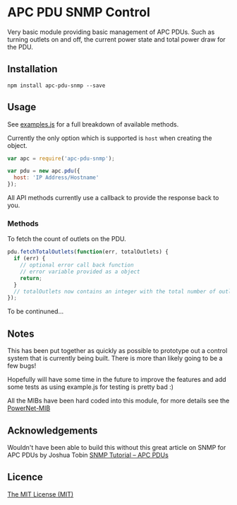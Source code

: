 # APC PDU SNMP Control

Very basic module providing basic management of APC PDUs. Such as turning outlets on and off, the current power state and total power draw for the PDU.

## Installation

```
npm install apc-pdu-snmp --save
```

  
## Usage

See [examples.js](https://github.com/phillipsnick/apc-pdu-snmp/blob/master/examples.js) for a full breakdown of available methods.

Currently the only option which is supported is `host` when creating the object.
 
```javascript
var apc = require('apc-pdu-snmp');

var pdu = new apc.pdu({
  host: 'IP Address/Hostname'
});
```

All API methods currently use a callback to provide the response back to you.


### Methods

To fetch the count of outlets on the PDU.

```javascript
pdu.fetchTotalOutlets(function(err, totalOutlets) {
  if (err) {
    // optional error call back function
    // error variable provided as a object
    return;
  }
  // totalOutlets now contains an integer with the total number of outlets
});
```
  
To be continuned...

  
## Notes

This has been put together as quickly as possible to prototype out a control system that is currently being built. There is more than likely going to be a few bugs!

Hopefully will have some time in the future to improve the features and add some tests as using example.js for testing is pretty bad :)

All the MIBs have been hard coded into this module, for more details see the [PowerNet-MIB](ftp://ftp.apc.com/apc/public/software/pnetmib/mib/411/powernet411.mib)


## Acknowledgements

Wouldn't have been able to build this without this great article on SNMP for APC PDUs by Joshua Tobin [SNMP Tutorial – APC PDUs](http://tobinsramblings.wordpress.com/2011/05/03/snmp-tutorial-apc-pdus/)

## Licence

[The MIT License (MIT)](https://github.com/phillipsnick/apc-pdu-snmp/blob/master/LICENCE)

